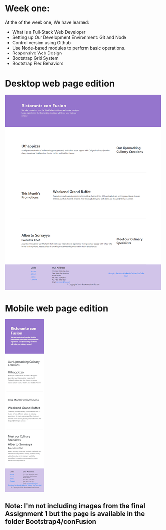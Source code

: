 # Week one:
At the of the week one, We have learned:
- What is a Full-Stack Web Developer
- Setting up Our Development Environment: Git and Node
- Control version using Github
- Use Node-based modules to perform basic operations.
- Responsive Web Design
- Bootstrap Grid System
- Bootstrap Flex Behaviors

# Desktop web page edition
![](Desktop-web-page.png)
# Mobile web page edition
![](mobile-web-version.png)

## Note: I'm not including images from the final Assignment 1 but the page is available in the folder Bootstrap4/conFusion
